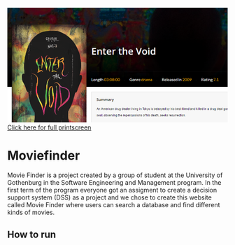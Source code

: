 ![Printscreen](https://raw.githubusercontent.com/GHVMZ/moviefinder/master/thumb.png)
[Click here for full printscreen](https://raw.githubusercontent.com/GHVMZ/moviefinder/master/print.png)

# Moviefinder
Movie Finder is a project created by a group of student at the University of Gothenburg in the Software Engineering and Management program.
In the first term of the program everyone got an assigment to create a decision support system (DSS) as a project and we chose to create this website called Movie Finder where users can search a database and find different kinds of movies.

## How to run
